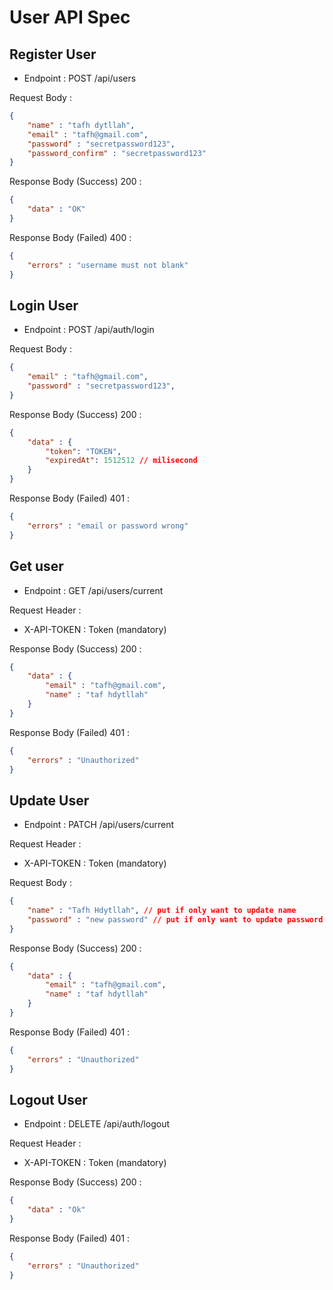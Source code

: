 # User API Spec

## Register User

- Endpoint : POST /api/users
  
Request Body :

```json
{
    "name" : "tafh dytllah",
    "email" : "tafh@gmail.com",
    "password" : "secretpassword123",
    "password_confirm" : "secretpassword123"
}
```

Response Body (Success) 200 :

```json
{
    "data" : "OK"
}
```

Response Body (Failed) 400 :

```json
{
    "errors" : "username must not blank"
}
```

## Login User

- Endpoint : POST /api/auth/login
  
Request Body :

```json
{
    "email" : "tafh@gmail.com",
    "password" : "secretpassword123",
}
```

Response Body (Success) 200 :

```json
{
    "data" : {
        "token": "TOKEN",
        "expiredAt": 1512512 // milisecond
    }
}
```

Response Body (Failed) 401 :

```json
{
    "errors" : "email or password wrong"
}
```

## Get user

- Endpoint : GET /api/users/current
  

Request Header :
- X-API-TOKEN : Token (mandatory)

Response Body (Success) 200 :

```json
{
    "data" : {
        "email" : "tafh@gmail.com",
        "name" : "taf hdytllah"
    }
}
```

Response Body (Failed) 401 :

```json
{
    "errors" : "Unauthorized"
}
```

## Update User

- Endpoint : PATCH /api/users/current

Request Header :
- X-API-TOKEN : Token (mandatory)

Request Body :

```json
{
    "name" : "Tafh Hdytllah", // put if only want to update name
    "password" : "new password" // put if only want to update password
}
```
  

Response Body (Success) 200 :

```json
{
    "data" : {
        "email" : "tafh@gmail.com",
        "name" : "taf hdytllah"
    }
}
```

Response Body (Failed) 401 :

```json
{
    "errors" : "Unauthorized"
}
```

## Logout User

- Endpoint : DELETE /api/auth/logout

Request Header :
- X-API-TOKEN : Token (mandatory)

Response Body (Success) 200 :

```json
{
    "data" : "Ok"
}
```

Response Body (Failed) 401 :

```json
{
    "errors" : "Unauthorized"
}
```